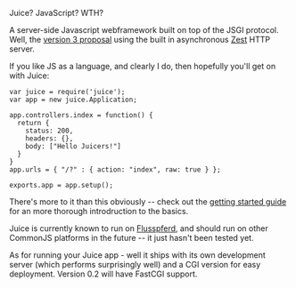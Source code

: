 Juice? JavaScript? WTH?

A server-side Javascript webframework built on top of the JSGI protocol. Well,
the [version 3 proposal][JSGI] using the built in asynchronous [Zest] HTTP server.

If you like JS as a language, and clearly I do, then hopefully you'll get on
with Juice:

    var juice = require('juice');
    var app = new juice.Application;

    app.controllers.index = function() {
      return {
        status: 200,
        headers: {},
        body: ["Hello Juicers!"]
      }
    }
    app.urls = { "/?" : { action: "index", raw: true } };

    exports.app = app.setup();

There's more to it than this obviously -- check out the [getting started
guide] for an more thorough introdruction to the basics.

Juice is currently known to run on [Flusspferd], and should run on other
CommonJS platforms in the future -- it just hasn't been tested yet.

As for running your Juice app - well it ships with its own development server
(which performs surprisingly well) and a CGI version for easy deployment.
Version 0.2 will have FastCGI support.

[JSGI]: http://wiki.commonjs.org/wiki/JSGI/Level0/A
[Zest]: http://www.github.com/ashb/Zest
[Flusspferd]: http://flusspferd.org
[getting started guide]: http://juicejs.org/getting-started
